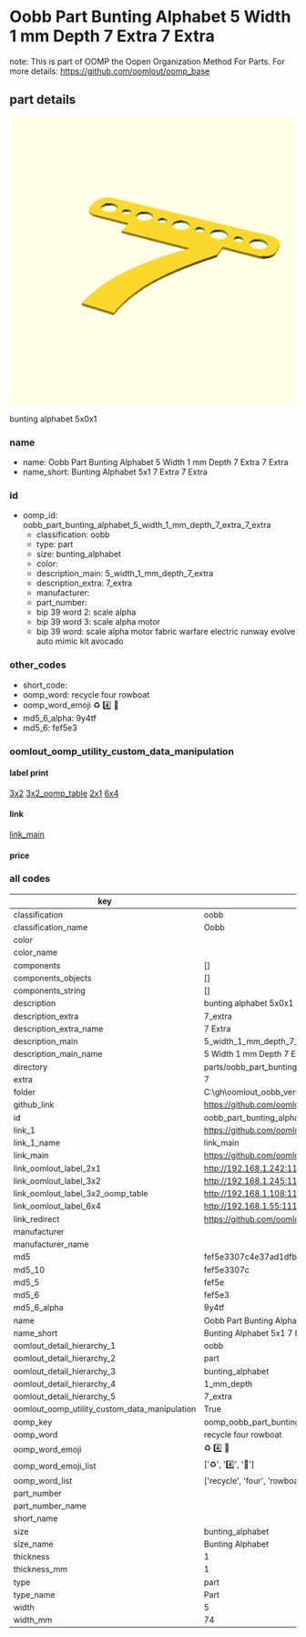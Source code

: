 # Oobb Part Bunting Alphabet 5 Width 1 mm Depth 7 Extra 7 Extra  

note: This is part of OOMP the Oopen Organization Method For Parts. For more details: https://github.com/oomlout/oomp_base

##  part details
  

[![](3dpr.png)](3dpr.png)

bunting alphabet 5x0x1



### name
* name: Oobb Part Bunting Alphabet 5 Width 1 mm Depth 7 Extra 7 Extra
* name_short: Bunting Alphabet 5x1 7 Extra 7 Extra
### id
* oomp_id: oobb_part_bunting_alphabet_5_width_1_mm_depth_7_extra_7_extra
  * classification: oobb
  * type: part
  * size: bunting_alphabet
  * color: 
  * description_main: 5_width_1_mm_depth_7_extra
  * description_extra: 7_extra
  * manufacturer: 
  * part_number: 
  * bip 39 word 2: scale alpha
  * bip 39 word 3: scale alpha motor
  * bip 39 word: scale alpha motor fabric warfare electric runway evolve auto mimic kit avocado

### other_codes
* short_code: 
* oomp_word: recycle four rowboat
* oomp_word_emoji :recycle: :four: :rowboat:
* md5_6_alpha: 9y4tf
* md5_6: fef5e3






### oomlout_oomp_utility_custom_data_manipulation
#### label print
[3x2](http://192.168.1.245:1112/?label=oomp%209y4tf)
[3x2_oomp_table](http://192.168.1.108:1112/?label=oomp%209y4tf)
[2x1](http://192.168.1.242:1112/?label=oomp%209y4tf)
[6x4](http://192.168.1.55:1112/?label=oomp%209y4tf)    

#### link

[link_main](https://github.com/oomlout/oomlout_oobb_version_4_generated_parts/tree/main/navigation_oomp/oobb/part/bunting_alphabet/5_width_1_mm_depth_7_extra/7_extra/part)                              

#### price







### all codes 
| key | value |  
| --- | --- |  
| classification | oobb |  
| classification_name | Oobb |  
| color |  |  
| color_name |  |  
| components | [] |  
| components_objects | [] |  
| components_string | [] |  
| description | bunting alphabet 5x0x1 |  
| description_extra | 7_extra |  
| description_extra_name | 7 Extra |  
| description_main | 5_width_1_mm_depth_7_extra |  
| description_main_name | 5 Width 1 mm Depth 7 Extra |  
| directory | parts/oobb_part_bunting_alphabet_5_width_1_mm_depth_7_extra_7_extra |  
| extra | 7 |  
| folder | C:\gh\oomlout_oobb_version_4_generated_parts\parts\oobb_part_bunting_alphabet_5_width_1_mm_depth_7_extra_7_extra |  
| github_link | https://github.com/oomlout/oomlout_oomp_part_src/tree/main/parts/oobb_part_bunting_alphabet_5_width_1_mm_depth_7_extra_7_extra |  
| id | oobb_part_bunting_alphabet_5_width_1_mm_depth_7_extra_7_extra |  
| link_1 | https://github.com/oomlout/oomlout_oobb_version_4_generated_parts/tree/main/navigation_oomp/oobb/part/bunting_alphabet/5_width_1_mm_depth_7_extra/7_extra/part |  
| link_1_name | link_main |  
| link_main | https://github.com/oomlout/oomlout_oobb_version_4_generated_parts/tree/main/navigation_oomp/oobb/part/bunting_alphabet/5_width_1_mm_depth_7_extra/7_extra/part |  
| link_oomlout_label_2x1 | http://192.168.1.242:1112/?label=oomp%209y4tf |  
| link_oomlout_label_3x2 | http://192.168.1.245:1112/?label=oomp%209y4tf |  
| link_oomlout_label_3x2_oomp_table | http://192.168.1.108:1112/?label=oomp%209y4tf |  
| link_oomlout_label_6x4 | http://192.168.1.55:1112/?label=oomp%209y4tf |  
| link_redirect | https://github.com/oomlout/oomlout_oobb_version_4_generated_parts/tree/main/parts/oobb_bunting_alphabet_05_01_ex_7 |  
| manufacturer |  |  
| manufacturer_name |  |  
| md5 | fef5e3307c4e37ad1dfb851720c1c600 |  
| md5_10 | fef5e3307c |  
| md5_5 | fef5e |  
| md5_6 | fef5e3 |  
| md5_6_alpha | 9y4tf |  
| name | Oobb Part Bunting Alphabet 5 Width 1 mm Depth 7 Extra 7 Extra |  
| name_short | Bunting Alphabet 5x1 7 Extra 7 Extra |  
| oomlout_detail_hierarchy_1 | oobb |  
| oomlout_detail_hierarchy_2 | part |  
| oomlout_detail_hierarchy_3 | bunting_alphabet |  
| oomlout_detail_hierarchy_4 | 1_mm_depth |  
| oomlout_detail_hierarchy_5 | 7_extra |  
| oomlout_oomp_utility_custom_data_manipulation | True |  
| oomp_key | oomp_oobb_part_bunting_alphabet_5_width_1_mm_depth_7_extra_7_extra |  
| oomp_word | recycle four rowboat |  
| oomp_word_emoji | :recycle: :four: :rowboat: |  
| oomp_word_emoji_list | [':recycle:', ':four:', ':rowboat:'] |  
| oomp_word_list | ['recycle', 'four', 'rowboat'] |  
| part_number |  |  
| part_number_name |  |  
| short_name |  |  
| size | bunting_alphabet |  
| size_name | Bunting Alphabet |  
| thickness | 1 |  
| thickness_mm | 1 |  
| type | part |  
| type_name | Part |  
| width | 5 |  
| width_mm | 74 |  
